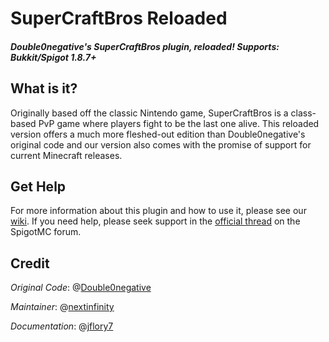 # SuperCraftBros Reloaded

##### Double0negative's SuperCraftBros plugin, reloaded! Supports: Bukkit/Spigot 1.8.7+

## What is it?

Originally based off the classic Nintendo game, SuperCraftBros is a class-based PvP game where players fight to be the last one alive. This reloaded version offers a much more fleshed-out edition than Double0negative's original code and our version also comes with the promise of support for current Minecraft releases.

## Get Help

For more information about this plugin and how to use it, please see our [wiki](https://github.com/nextinfinity/SuperCraftBros/wiki). If you need help, please seek support in the [official thread](https://www.spigotmc.org/threads/super-craft-bros-reloaded.77906/) on the SpigotMC forum.

## Credit

*Original Code*: @[Double0negative](https://github.com/Double0negative/)

*Maintainer*: @[nextinfinity](https://github.com/nextinfinity/)

*Documentation*: @[jflory7](https://github.com/jflory7/)
